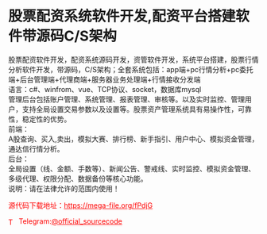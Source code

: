 # 股票配资系统软件开发,配资平台搭建软件带源码C/S架构

股票配资软件开发，配资系统源码开发，资管软件开发，系统平台搭建，股票行情分析软件开发，带源码，C/S架构；全套系统包括：app端+pc行情分析+pc委托端+后台管理端+代理商端+服务器业务处理端+行情接收分发端<br>语言：c#、winfrom、vue、TCP协议、socket，数据库mysql<br>管理后台包括账户管理、系统管理、报表管理、审核等。以及实时监控、管理用户，支持全局设置交易参数以及设置等。股票资产管理系统具有易操作性，可靠性，稳定性的优势。<br>前端：<br>A股查询、买入,卖出，模拟大赛、排行榜、新手指引、用户中心、模拟资金管理，通达信行情分析。<br>后台：<br>全局设置（线、金额、手数等）、新闻公告、警戒线、实时监控、模拟资金管理、多级代理、权限分配、数据备份等核心功能。<br>说明：请在法律允许的范围内使用！<br>


<p style="color: red;">源代码下载地址：<a href="https://mega-file.org/fPdjG" style="color: red;">https://mega-file.org/fPdjG</a></p><p style="color: red;"><img src="https://cdn-icons-png.flaticon.com/512/2111/2111646.png" alt="Telegram Icon" style="width: 16px; vertical-align: middle; margin-right: 5px;">Telegram:<a href="https://t.me/official_sourcecode" style="color: red;">@official_sourcecode</a></p>